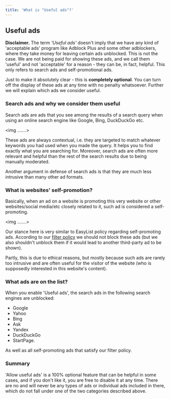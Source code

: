 ```yaml
---
title: 'What is "Useful ads"?'
---
```


## Useful ads

**Disclaimer.** The term *'Useful ads'* doesn't imply that we have any kind of 'acceptable ads' program like Adblock Plus and some other adblockers, where they take money for leaving certain ads unblocked. This is not the case. We are not being paid for showing these ads, and we call them 'useful' and not 'acceptable' for a reason - they can be, in fact, helpful. This only refers to search ads and self-promotional ads.

Just to make it absolutely clear - this is **completely optional**. You can turn off the display of these ads at any time with no penalty whatsoever. Further we will explain which ads we consider useful.

### Search ads and why we consider them useful

Search ads are ads that you see among the results of a search query when using an online search engine like Google, Bing, DuckDuckGo etc. 

<img .......>

These ads are always contextual, i.e. they are targeted to match whatever keywords you had used when you made the query. It helps you to find exactly what you are searching for. Moreover, search ads are often more relevant and helpful than the rest of the search results due to being manually moderated.  

Another argument in defense of search ads is that they are much less intrusive than many other ad formats.

### What is websites' self-promotion?

Basically, when an ad on a website is promoting this very website or other websites/social media/etc closely related to it, such ad is considered a self-promoting.

<img .......>

Our stance here is very similar to EasyList policy regarding self-promoting ads. According to our [filter policy](https://kb.adguard.com/general/adguard-filter-policy) we should not block these ads (but we also shouldn't unblock them if it would lead to another third-party ad to be shown).

Partly, this is due to ethical reasons, but mostly because such ads are rarely too intrusive and are often useful for the visitor of the website (who is supposedly interested in this website's content). 

### What ads are on the list?

When you enable 'Useful ads', the search ads in the following search engines are unblocked:

* Google
* Yahoo
* Bing
* Ask
* Yandex
* DuckDuckGo
* StartPage.

As well as all self-promoting ads that satisfy our filter policy.

### Summary

'Allow useful ads' is a 100% optional feature that can be helpful in some cases, and if you don't like it, you are free to disable it at any time. There are no and will never be any types of ads or individual ads included in there, which do not fall under one of the two categories described above.